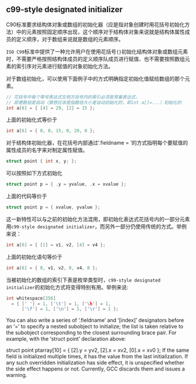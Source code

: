 ## c99-style designated initializer

C90标准要求结构体对象或数组的初始化器（应是指对象创建时用花括号初始化方法）中的元素按照固定顺序出现，这个顺序对于结构体对象来说就是结构体属性成员的定义顺序，对于数组来说就是数组的元素顺序。

`ISO C99`标准中提供了一种允许用户在使用花括号`{}`初始化结构体对象或数组元素时，不需要严格按照结构体成员的定义顺序队成员进行赋值、也不需要按照数组元素的索引序对元素进行赋值的对象初始化方法。


对于数组初始化，可以使用下面例子中的方式明确指定初始化值赋给数组的那个元素。

```c
// 花括号中每个等号表达式左侧方括号内的索引必须是常量表达式，
// 即便数组是自动（猜想应该是指数组大小是自动初始化的，即int a[]=...）初始化的
int a[6] = { [4] = 29, [2] = 15 };
```

上面的初始化式等价于

```c
int a[6] = { 0, 0, 15, 0, 29, 0 };
```

对于结构体初始化器，在花括号内部通过‘.fieldname = ’的方式指明每个要赋值的属性成员的名字来对制定属性赋值。

```c
struct point { int x, y; };
```

可以按照如下方式初始化

```c
struct point p = { .y = yvalue, .x = xvalue };
```

上面的代码等价于

```c
struct point p = { xvalue, yvalue };
```

这一新特性可以与之前的初始化方法混用，即初始化表达式花括号内的一部分元素用`c99-style designated initializer`，而另外一部分仍使用传统的方式。举例来说：

```c
int a[6] = { [1] = v1, v2, [4] = v4 };
```

上面的初始化语句等价于

```c
int a[6] = { 0, v1, v2, 0, v4, 0 };
```

当被初始化的数组的索引下表是枚举类型时，`c99-style designated initializer`的初始化方式将变得特别有用。举例来说:

```c
int whitespace[256]
  = { [' '] = 1, ['\t'] = 1, ['\h'] = 1,
      ['\f'] = 1, ['\n'] = 1, ['\r'] = 1 };
```

You can also write a series of ‘.fieldname’ and ‘[index]’ designators before an ‘=’ to specify a nested subobject to initialize; the list is taken relative to the subobject corresponding to the closest surrounding brace pair. For example, with the ‘struct point’ declaration above:

struct point ptarray[10] = { [2].y = yv2, [2].x = xv2, [0].x = xv0 };
If the same field is initialized multiple times, it has the value from the last initialization. If any such overridden initialization has side effect, it is unspecified whether the side effect happens or not. Currently, GCC discards them and issues a warning.


